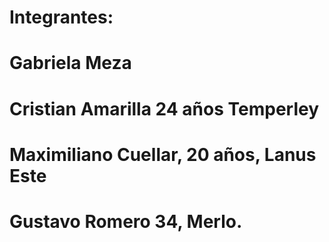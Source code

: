 # Integrantes:
# Gabriela Meza
# Cristian Amarilla 24 años Temperley

# Maximiliano Cuellar, 20 años, Lanus Este

# Gustavo Romero 34, Merlo.

